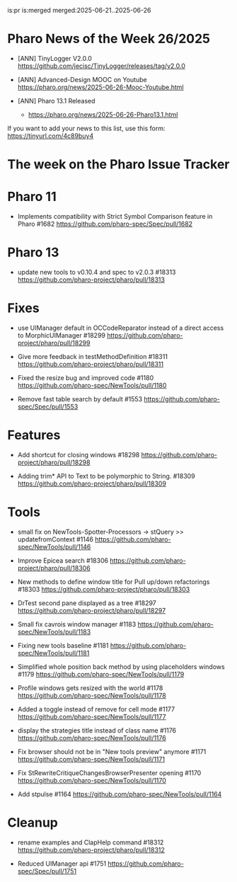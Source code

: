 is:pr is:merged merged:2025-06-21..2025-06-26







# Pharo News of the Week 26/2025


- [ANN] TinyLogger V2.0.0 
	https://github.com/jecisc/TinyLogger/releases/tag/v2.0.0

- [ANN] Advanced-Design MOOC on Youtube 
	https://pharo.org/news/2025-06-26-Mooc-Youtube.html

- [ANN] Pharo 13.1 Released
	- https://pharo.org/news/2025-06-26-Pharo13.1.html


If you want to add your news to this list, use this form: https://tinyurl.com/4c89buy4


# The week on the Pharo Issue Tracker


# Pharo 11

- Implements compatibility with Strict Symbol Comparison feature in Pharo #1682
	https://github.com/pharo-spec/Spec/pull/1682

# Pharo 13

- update new tools to v0.10.4 and spec to v2.0.3 #18313
	https://github.com/pharo-project/pharo/pull/18313
	
# Fixes

- use UIManager default in OCCodeReparator instead of a direct access to MorphicUIManager #18299
	https://github.com/pharo-project/pharo/pull/18299
	
- Give more feedback in testMethodDefinition #18311
	https://github.com/pharo-project/pharo/pull/18311
	
- Fixed the resize bug and improved code #1180
	https://github.com/pharo-spec/NewTools/pull/1180
	
- Remove fast table search by default #1553
	https://github.com/pharo-spec/Spec/pull/1553

# Features

- Add shortcut for closing windows #18298
	https://github.com/pharo-project/pharo/pull/18298
	
- Adding trim* API to Text to be polymorphic to String. #18309
	https://github.com/pharo-project/pharo/pull/18309

# Tools

- small fix on NewTools-Spotter-Processors -> stQuery >> updatefromContext #1146
	https://github.com/pharo-spec/NewTools/pull/1146

- Improve Epicea search #18306
	https://github.com/pharo-project/pharo/pull/18306

- New methods to define window title for Pull up/down refactorings #18303
	https://github.com/pharo-project/pharo/pull/18303

- DrTest second pane displayed as a tree #18297
	https://github.com/pharo-project/pharo/pull/18297
	
- Small fix cavrois window manager #1183
	https://github.com/pharo-spec/NewTools/pull/1183
	
- Fixing new tools baseline #1181
	https://github.com/pharo-spec/NewTools/pull/1181
	
- Simplified whole position back method by using placeholders windows #1179
	https://github.com/pharo-spec/NewTools/pull/1179
	
- Profile windows gets resized with the world #1178
	https://github.com/pharo-spec/NewTools/pull/1178
	
- Added a toggle instead of remove for cell mode #1177
	https://github.com/pharo-spec/NewTools/pull/1177
	
- display the strategies title instead of class name #1176
	https://github.com/pharo-spec/NewTools/pull/1176

- Fix browser should not be in "New tools preview" anymore #1171
	https://github.com/pharo-spec/NewTools/pull/1171
	
- Fix StRewriteCritiqueChangesBrowserPresenter opening #1170
	https://github.com/pharo-spec/NewTools/pull/1170
	
- Add stpulse #1164
	https://github.com/pharo-spec/NewTools/pull/1164
	

# Cleanup

- rename examples and ClapHelp command #18312
	https://github.com/pharo-project/pharo/pull/18312
	
- Reduced UIManager api #1751
	https://github.com/pharo-spec/Spec/pull/1751
